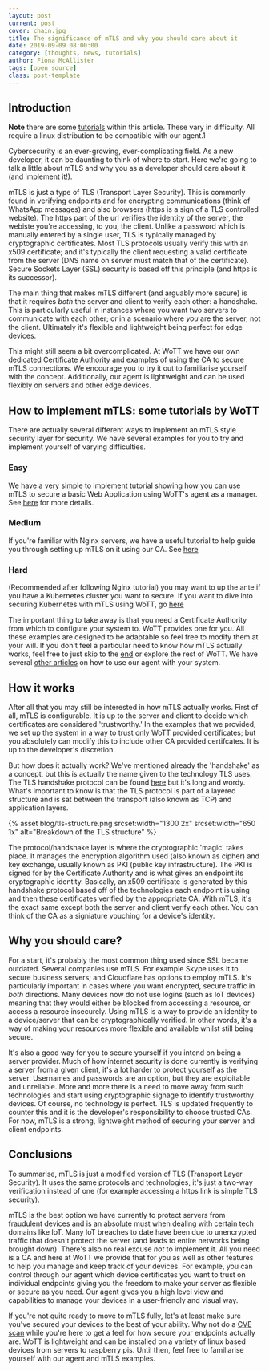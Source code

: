 ```yaml
---
layout: post
current: post
cover: chain.jpg
title: The significance of mTLS and why you should care about it
date: 2019-09-09 08:00:00
category: [thoughts, news, tutorials]
author: Fiona McAllister
tags: [open source]
class: post-template
---
```

## Introduction

**Note** there are some [tutorials](#tutorials) within this article. These vary in difficulty. All require a linux distribution to be compatible with our agent.1

Cybersecurity is an ever-growing, ever-complicating field. As a new developer, it can be daunting to think of where to start. Here we're going to talk a little about mTLS and why you as a developer should care about it (and implement it!). 

mTLS is just a type of TLS (Transport Layer Security). This is commonly found in verifying endpoints and for encrypting communications (think of WhatsApp messages) and also browsers (https is a sign of a TLS controlled website). The https part of the url verifies the identity of the server, the webiste you're accessing, to you, the client. Unlike a password which is manually entered by a single user, TLS is typically managed by cryptographic certificates. Most TLS protocols usually verify this with an x509 certificate; and it's typically the client requesting a valid certificate from the server (DNS name on server must match that of the certificate). Secure Sockets Layer (SSL) security is based off this principle (and https is its successor).

The main thing that makes mTLS different (and arguably more secure) is that it requires *both* the server and client to verify each other: a handshake. This is particularly useful in instances where you want two servers to communicate with each other; or in a scenario where *you* are the server, not the client. Ultimately it's flexible and lightweight being perfect for edge devices.

This might still seem a bit overcomplicated. At WoTT we have our own dedicated Certificate Authority and examples of using the CA to secure mTLS connections. We encourage you to try it out to familiarise yourself with the concept. Additionally, our agent is lightweight and can be used flexibly on servers and other edge devices.  

## <a name = "tutorials"> </a> How to implement mTLS: some tutorials by WoTT

There are actually several different ways to implement an mTLS style security layer for security. We have several examples for you to try and implement yourself of varying difficulties.

### Easy 

We have a very simple to implement tutorial showing how you can use mTLS to secure a basic Web Application using WoTT's agent as a manager. See [here]({{site.url}}blog/tutorials/2019/06/16/simple-webapp) for more details.

### Medium

If you're familiar with Nginx servers, we have a useful tutorial to help guide you through setting up mTLS on it using our CA. See [here]({{site.url}}blog/tutorials/2019/07/15/mtls-with-nginx)

### Hard

(Recommended after following Nginx tutorial) you may want to up the ante if you have a Kubernetes cluster you want to secure. If you want to dive into securing Kubernetes with mTLS using WoTT, go [here](}}site.url}}blog/tutorials/2019/07/18/edge-to-kubernetes)

The important thing to take away is that you need a Certificate Authority from which to configure your system to. WoTT provides one for you. All these examples are designed to be adaptable so feel free to modify them at your will. If you don't feel a particular need to know how mTLS actually works, feel free to just skip to the [end](#conclusions) or explore the rest of WoTT. We have several [other articles]({{site.url}}blog/tutorials) on how to use our agent with your system.

## How it works

After all that you may still be interested in how mTLS actually works.
First of all, mTLS is configurable. It is up to the server and client to decide which certificates are considered 'trustworthy.' In the examples that we provided, we set up the system in a way to trust only WoTT provided certificates; but you absolutely can modify this to include other CA provided certifcates. It is up to the developer's discretion. 

But how does it actually work? We've mentioned already the 'handshake' as a concept, but this is actually the name given to the technology TLS uses. The TLS handshake protocol can be found [here](https://www.ietf.org/rfc/rfc5246.txt) but it's long and wordy. What's important to know is that the TLS protocol is part of a layered structure and is sat between the transport (also known as TCP) and application layers.

{% asset blog/tls-structure.png srcset:width="1300 2x" srcset:width="650 1x" alt="Breakdown of the TLS structure" %}

The protocol/handshake layer is where the cryptographic 'magic' takes place. It manages the encryption algorithm used (also known as cipher) and key exchange, usually known as PKI (public key infrastructure). The PKI is signed for by the Certificate Authority and is what gives an endpoint its cryptographic identity. Basically, an x509 certificate is generated by this handshake protocol based off of the technologies each endpoint is using and then these certificates verified by the appropriate CA. With mTLS, it's the exact same except both the server and client verify each other. You can think of the CA as a signiature vouching for a device's identity.

## Why you should care?

For a start, it's probably the most common thing used since SSL became outdated. Several companies use mTLS. For example Skype uses it to secure business servers; and Cloudflare has options to employ mTLS. It's particularly important in cases where you want encrypted, secure traffic in *both* directions. Many devices now do not use logins (such as IoT devices) meaning that they would either be blocked from accessing a resource, or access a resource insecurely. Using mTLS is a way to provide an identity to a device/server that can be cryptographically verified. In other words, it's a way of making your resources more flexible and available whilst still being secure.

It's also a good way for you to secure yourself if you intend on being a server provider. Much of how internet security is done currently is verifying a server from a given client, it's a lot harder to protect yourself as the server. Usernames and passwords are an option, but they are exploitable and unreliable. More and more there is a need to move away from such technologies and start using cryptographic signage to identify trustworthy devices. Of course, no technology is perfect. TLS is updated frequently to counter this and it is the developer's responsibility to choose trusted CAs. For now, mTLS is a strong, lightweight method of securing your server and client endpoints.

## <a name = "conclusions"> </a> Conclusions

To summarise, mTLS is just a modified version of TLS (Transport Layer Security). It uses the same protocols and technologies, it's just a two-way verification instead of one (for example accessing a https link is simple TLS security). 

mTLS is the best option we have currently to protect servers from fraudulent devices and is an absolute must when dealing with certain tech domains like IoT. Many IoT breaches to date have been due to unencrypted traffic that doesn't protect the server (and leads to entire networks being brought down). There's also no real excuse *not* to implement it. All you need is a CA and here at WoTT we provide that for you as well as other features to help you manage and keep track of your devices. For example, you can control through our agent which device certificates you want to trust on individual endpoints giving you the freedom to make your server as flexible or secure as you need. Our agent gives you a high level view and capabilities to manage your devices in a user-friendly and visual way. 

If you're not quite ready to move to mTLS fully, let's at least make sure you've secured your devices to the best of your ability. Why not do a [CVE scan]({{site.url}}/blog/tutorials/2019/11/04/cve) while you're here to get a feel for how secure your endpoints actually are. WoTT is lightweight and can be installed on a variety of linux based devices from servers to raspberry pis. Until then, feel free to familiarise yourself with our agent and mTLS examples. 